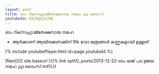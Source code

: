 ```yaml
---
layout: post
title: ഓം റിക്‌സഹ്രാമിതേക്ഷനായ നമഹ ൧൧ ടൈംസ്
youtubeId: KXjRgUjXJbQ
---
```

 
 
 ഓം റിക്‌സഹ്രാമിതേക്ഷനായ നമഹ 
 
 -  ആർക്കാണ് ആയിരക്കണക്കിന് Rik വേദ മന്ത്രങ്ങൾ കണ്ണുകളായി ഉള്ളത് 
 
  
 
  
 
 
 
 
 
 


{% include youtubePlayer.html id=page.youtubeId %}
 
[Next]({{ site.baseurl }}{% link  split1/_posts/2013-12-22-ഓം യജ് പട ഭുജയ നമഹ ൧൧ ടൈംസ്.md%})
 

